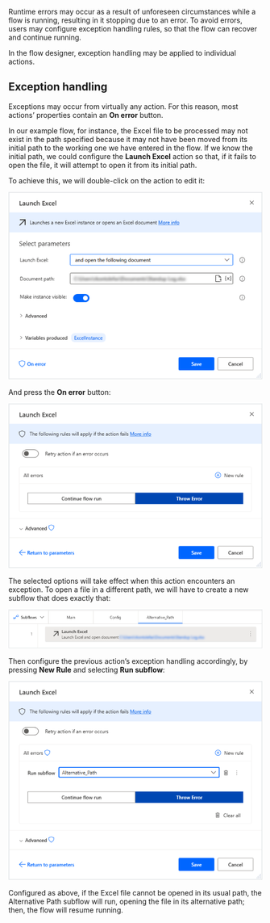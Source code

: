 Runtime errors may occur as a result of unforeseen circumstances while a flow is running, resulting in it stopping due to an error. To avoid errors, users may configure exception handling rules, so that the flow can recover and continue running.

In the flow designer, exception handling may be applied to individual actions.

## Exception handling

Exceptions may occur from virtually any action. For this reason, most actions’ properties contain an **On error** button.

In our example flow, for instance, the Excel file to be processed may not exist in the path specified because it may not have been moved from its initial path to the working one we have entered in the flow. If we know the initial path, we could configure the **Launch Excel** action so that, if it fails to open the file, it will attempt to open it from its initial path.

To achieve this, we will double-click on the action to edit it:

![Screenshot of the Launch Excel action properties dialog.](..\media\launch-excel-action-properties-2.png)

And press the **On error** button:

![Screenshot of the Launch Excel action properties exception handling.](..\media\launch-excel-action-properties-exception-handling.png)

The selected options will take effect when this action encounters an exception. To open a file in a different path, we will have to create a new subflow that does exactly that:

![Screenshot of the alternative path subflow.](..\media\alternative-path-subflow.png)

Then configure the previous action’s exception handling accordingly, by pressing **New Rule** and selecting **Run subflow**:

![Screenshot of the Launch Excel action properties exception handling with alternative path added.](..\media\launch-excel-action-properties-exception-handling-continued.png)

Configured as above, if the Excel file cannot be opened in its usual path, the Alternative Path subflow will run, opening the file in its alternative path; then, the flow will resume running.
